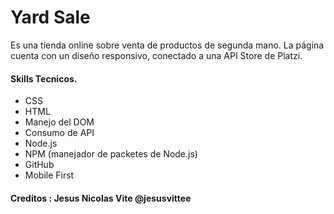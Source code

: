 # Yard Sale

Es una tienda online sobre venta de productos de segunda mano. La página cuenta con un diseño responsivo, conectado a una API Store de Platzi.

#### Skills Tecnicos.
- CSS
- HTML
- Manejo del DOM
- Consumo de API
- Node.js
- NPM (manejador de packetes de Node.js)
- GitHub
- Mobile First


#### Creditos : Jesus Nicolas Vite @jesusvittee
